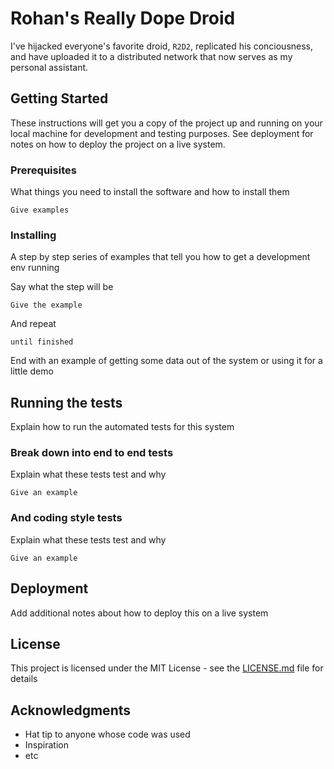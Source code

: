 # Rohan's Really Dope Droid
I've hijacked everyone's favorite droid, `R2D2`, replicated his conciousness,
and have uploaded it to a distributed network that now serves as my personal
assistant.

## Getting Started
These instructions will get you a copy of the project up and running on your 
local machine for development and testing purposes. See deployment for notes 
on how to deploy the project on a live system.

### Prerequisites
What things you need to install the software and how to install them

```
Give examples
```

### Installing
A step by step series of examples that tell you how to get a development env 
running

Say what the step will be

```
Give the example
```

And repeat

```
until finished
```

End with an example of getting some data out of the system or using it for a 
little demo

## Running the tests
Explain how to run the automated tests for this system

### Break down into end to end tests
Explain what these tests test and why

```
Give an example
```

### And coding style tests
Explain what these tests test and why

```
Give an example
```

## Deployment
Add additional notes about how to deploy this on a live system

## License
This project is licensed under the MIT License - see the [LICENSE.md](LICENSE) 
file for details

## Acknowledgments
* Hat tip to anyone whose code was used
* Inspiration
* etc

